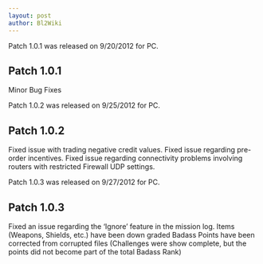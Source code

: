 ```yaml
---
layout: post
author: Bl2Wiki
---
```

Patch 1.0.1 was released on 9/20/2012 for PC.

## Patch 1.0.1

Minor Bug Fixes 

Patch 1.0.2 was released on 9/25/2012 for PC.

## Patch 1.0.2

Fixed issue with trading negative credit values.
Fixed issue regarding pre-order incentives.
Fixed issue regarding connectivity problems involving routers with restricted Firewall UDP settings. 

Patch 1.0.3 was released on 9/27/2012 for PC.

## Patch 1.0.3

Fixed an issue regarding the ‘Ignore’ feature in the mission log.
Items (Weapons, Shields, etc.) have been down graded 
Badass Points have been corrected from corrupted files (Challenges were show complete, but the points did not become part of the total Badass Rank) 